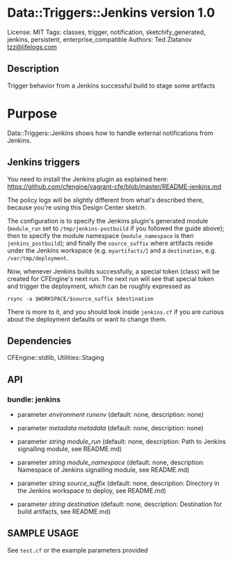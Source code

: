 # Data::Triggers::Jenkins version 1.0

License: MIT
Tags: classes, trigger, notification, sketchify_generated, jenkins, persistent, enterprise_compatible
Authors: Ted Zlatanov <tzz@lifelogs.com>

## Description
Trigger behavior from a Jenkins successful build to stage some artifacts
# Purpose

Data::Triggers::Jenkins shows how to handle external notifications from Jenkins.

## Jenkins triggers

You need to install the Jenkins plugin as explained here: 
https://github.com/cfengine/vagrant-cfe/blob/master/README-jenkins.md

The policy logs will be slightly different from what's described there, because
you're using this Design Center sketch.

The configuration is to specify the Jenkins plugin's generated module
(`module_run` set to `/tmp/jenkins-postbuild` if you followed the guide above);
then to specify the module namespace (`module_namespace` is then
`jenkins_postbuild`); and finally the `source_suffix` where artifacts reside
under the Jenkins workspace (e.g. `myartifacts/`) and a `destination`,
e.g. `/var/tmp/deployment`.

Now, whenever Jenkins builds successfully, a special token (class) will be
created for CFEngine's next run.  The next run will see that special token and
trigger the deployment, which can be roughly expressed as 

```
rsync -a $WORKSPACE/$source_suffix $destination
```

There is more to it, and you should look inside `jenkins.cf` if you are curious
about the deployment defaults or want to change them.


## Dependencies
CFEngine::stdlib, Utilities::Staging

## API
### bundle: jenkins
* parameter _environment_ *runenv* (default: none, description: none)

* parameter _metadata_ *metadata* (default: none, description: none)

* parameter _string_ *module_run* (default: none, description: Path to Jenkins signalling module, see README.md)

* parameter _string_ *module_namespace* (default: none, description: Namespace of Jenkins signalling module, see README.md)

* parameter _string_ *source_suffix* (default: none, description: Directory in the Jenkins workspace to deploy, see README.md)

* parameter _string_ *destination* (default: none, description: Destination for build artifacts, see README.md)


## SAMPLE USAGE
See `test.cf` or the example parameters provided


